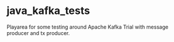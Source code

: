# java_kafka_tests
Playarea for some testing around Apache Kafka
Trial with message producer and tx producer.
